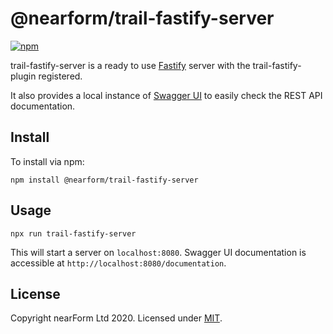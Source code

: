 # @nearform/trail-fastify-server

[![npm][npm-badge]][npm-url]

trail-fastify-server is a ready to use [Fastify][fastify] server with the trail-fastify-plugin registered.

It also provides a local instance of [Swagger UI][swagger-ui] to easily check the REST API documentation.

## Install

To install via npm:

```
npm install @nearform/trail-fastify-server
```

## Usage

```
npx run trail-fastify-server
```

This will start a server on `localhost:8080`. Swagger UI documentation is accessible at `http://localhost:8080/documentation`.

## License

Copyright nearForm Ltd 2020. Licensed under [MIT][license].

[npm-url]: https://npmjs.org/package/@nearform/trail-fastify-server
[npm-badge]: https://img.shields.io/npm/v/@nearform/trail-fastify-server.svg
[fastify]: https://www.fastify.io/
[swagger-ui]: https://swagger.io/swagger-ui/
[license]: ./LICENSE.md
